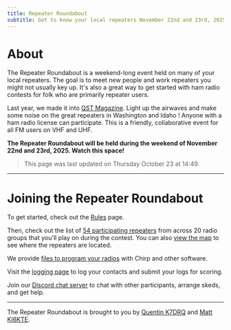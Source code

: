 ```yaml
---
title: Repeater Roundabout
subtitle: Get to know your local repeaters November 22nd and 23rd, 2025.
---
```




# About

The Repeater Roundabout is a weekend-long event held on many of your local repeaters. The goal is to meet new people and work repeaters you might not usually key up. It's also a great way to get started with ham radio contests for folk who are primarily repeater users. 

Last year, we made it into [QST Magazine](assets/RR.pdf). Light up the airwaves and make some noise on the great repeaters in Washington and Idaho ! Anyone with a ham radio license can participate. This is a friendly, collaborative event for all FM users on VHF and UHF.


**The Repeater Roundabout will be held during the weekend of November 22nd and 23rd, 2025. Watch this space!**

> This page was last updated on Thursday October 23 at 14:49.

---


# Joining the Repeater Roundabout

To get started, check out the [Rules](./rules) page.

Then, check out the list of [54 participating repeaters](./repeaters) from across 20 radio groups that you'll play on during the contest. You can also [view the map](./map) to see where the repeaters are located.

We provide [files to program your radios](./files) with Chirp and other software.

Visit the [logging page](./logging) to log your contacts and submit your logs for scoring.

Join our [Discord chat server](https://discord.com/invite/mqkD4fTjrn) to chat with other participants, arrange skeds, and get help.



---

The Repeater Roundabout is brought to you by [Quentin K7DRQ](https://qrz.com/db/K7DRQ) and [Matt KI6KTE](https://qrz.com/db/KI6KTE).
